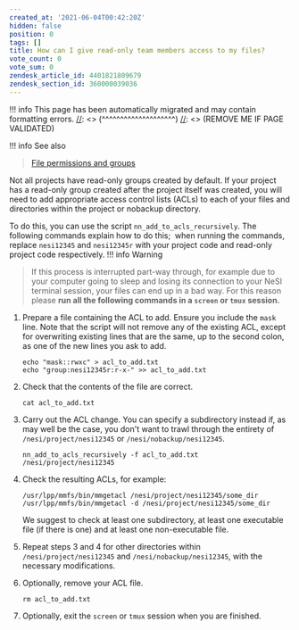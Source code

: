 ```yaml
---
created_at: '2021-06-04T00:42:20Z'
hidden: false
position: 0
tags: []
title: How can I give read-only team members access to my files?
vote_count: 0
vote_sum: 0
zendesk_article_id: 4401821809679
zendesk_section_id: 360000039036
---
```




[//]: <> (REMOVE ME IF PAGE VALIDATED)
[//]: <> (vvvvvvvvvvvvvvvvvvvv)
!!! info
    This page has been automatically migrated and may contain formatting errors.
[//]: <> (^^^^^^^^^^^^^^^^^^^^)
[//]: <> (REMOVE ME IF PAGE VALIDATED)

!!! info See also
>
> [File permissions and
> groups](https://support.nesi.org.nz/hc/en-gb/articles/360000205435)

Not all projects have read-only groups created by default. If your
project has a read-only group created after the project itself was
created, you will need to add appropriate access control lists (ACLs) to
each of your files and directories within the project or nobackup
directory.

To do this, you can use the script `nn_add_to_acls_recursively`. The
following commands explain how to do this;  when running the commands,
replace `nesi12345` and `nesi12345r` with your project code and
read-only project code respectively.
!!! info Warning
>
> If this process is interrupted part-way through, for example due to
> your computer going to sleep and losing its connection to your NeSI
> terminal session, your files can end up in a bad way. For this reason
> please **run all the following commands in a `screen` or `tmux`
> session.**

1.  Prepare a file containing the ACL to add. Ensure you include the
    `mask` line. Note that the script will not remove any of the
    existing ACL, except for overwriting existing lines that are the
    same, up to the second colon, as one of the new lines you ask to
    add.

    ``` sl
    echo "mask::rwxc" > acl_to_add.txt
    echo "group:nesi12345r:r-x-" >> acl_to_add.txt
    ```

2.  Check that the contents of the file are correct.

    ``` sl
    cat acl_to_add.txt
    ```

3.  Carry out the ACL change. You can specify a subdirectory instead if,
    as may well be the case, you don't want to trawl through the
    entirety of `/nesi/project/nesi12345` or `/nesi/nobackup/nesi12345`.

    ``` sl
    nn_add_to_acls_recursively -f acl_to_add.txt /nesi/project/nesi12345
    ```

4.  Check the resulting ACLs, for example:

    ``` sl
    /usr/lpp/mmfs/bin/mmgetacl /nesi/project/nesi12345/some_dir
    /usr/lpp/mmfs/bin/mmgetacl -d /nesi/project/nesi12345/some_dir
    ```

    We suggest to check at least one subdirectory, at least one
    executable file (if there is one) and at least one non-executable
    file.

5.  Repeat steps 3 and 4 for other directories within
    `/nesi/project/nesi12345` and `/nesi/nobackup/nesi12345`, with the
    necessary modifications.

6.  Optionally, remove your ACL file.

    ``` sl
    rm acl_to_add.txt
    ```

7.  Optionally, exit the `screen` or `tmux` session when you are
    finished.
